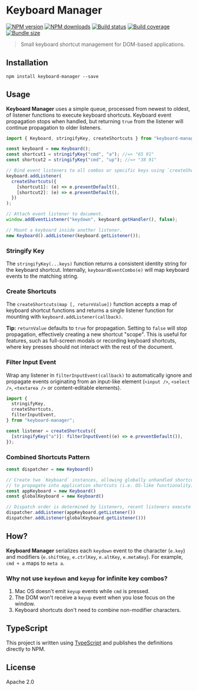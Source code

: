 # Keyboard Manager

[![NPM version][npm-image]][npm-url]
[![NPM downloads][downloads-image]][downloads-url]
[![Build status][build-image]][build-url]
[![Build coverage][coverage-image]][coverage-url]
[![Bundle size][size-image]][size-url]

> Small keyboard shortcut management for DOM-based applications.

## Installation

```
npm install keyboard-manager --save
```

## Usage

**Keyboard Manager** uses a simple queue, processed from newest to oldest, of listener functions to execute keyboard shortcuts. Keyboard event propagation stops when handled, but returning `true` from the listener will continue propagation to older listeners.

```js
import { Keyboard, stringifyKey, createShortcuts } from "keyboard-manager";

const keyboard = new Keyboard();
const shortcut1 = stringifyKey("cmd", "a"); //=> "65 91"
const shortcut2 = stringifyKey("cmd", "up"); //=> "38 91"

// Bind event listeners to all combos or specific keys using `createShortcuts`.
keyboard.addListener(
  createShortcuts({
    [shortcut1]: (e) => e.preventDefault(),
    [shortcut2]: (e) => e.preventDefault(),
  })
);

// Attach event listener to document.
window.addEventListener("keydown", keyboard.getHandler(), false);

// Mount a keyboard inside another listener.
new Keyboard().addListener(keyboard.getListener());
```

### Stringify Key

The `stringifyKey(...keys)` function returns a consistent identity string for the keyboard shortcut. Internally, `keyboardEventCombo(e)` will map keyboard events to the matching string.

### Create Shortcuts

The `createShortcuts(map [, returnValue])` function accepts a map of keyboard shortcut functions and returns a single listener function for mounting with `keyboard.addListener(callback)`.

**Tip:** `returnValue` defaults to `true` for propagation. Setting to `false` will stop propagation, effectively creating a new shortcut "scope". This is useful for features, such as full-screen modals or recording keyboard shortcuts, where key presses should not interact with the rest of the document.

### Filter Input Event

Wrap any listener in `filterInputEvent(callback)` to automatically ignore and propagate events originating from an input-like element (`<input />`, `<select />`, `<textarea />` or content-editable elements).

```js
import {
  stringifyKey,
  createShortcuts,
  filterInputEvent,
} from "keyboard-manager";

const listener = createShortcuts({
  [stringifyKey("a")]: filterInputEvent((e) => e.preventDefault()),
});
```

### Combined Shortcuts Pattern

```js
const dispatcher = new Keyboard()

// Create two `Keyboard` instances, allowing globally unhandled shortcuts
// to propagate into application shortcuts (i.e. OS-like functionality).
const appKeyboard = new Keyboard()
const globalKeyboard = new Keyboard()

// Dispatch order is determined by listeners, recent listeners execute first.
dispatcher.addListener(appKeyboard.getListener())
dispatcher.addListener(globalKeyboard.getListener()))
```

## How?

**Keyboard Manager** serializes each `keydown` event to the character (`e.key`) and modifiers (`e.shiftKey`, `e.ctrlKey`, `e.altKey`, `e.metaKey`). For example, `cmd + a` maps to `meta a`.

### Why not use `keydown` and `keyup` for infinite key combos?

1. Mac OS doesn't emit `keyup` events while `cmd` is pressed.
2. The DOM won't receive a `keyup` event when you lose focus on the window.
3. Keyboard shortcuts don't need to combine non-modifier characters.

## TypeScript

This project is written using [TypeScript](https://github.com/Microsoft/TypeScript) and publishes the definitions directly to NPM.

## License

Apache 2.0

[npm-image]: https://img.shields.io/npm/v/keyboard-manager
[npm-url]: https://npmjs.org/package/keyboard-manager
[downloads-image]: https://img.shields.io/npm/dm/keyboard-manager
[downloads-url]: https://npmjs.org/package/keyboard-manager
[build-image]: https://img.shields.io/github/workflow/status/blakeembrey/keyboard-manager/CI/main
[build-url]: https://github.com/blakeembrey/keyboard-manager/actions/workflows/ci.yml?query=branch%3Amain
[coverage-image]: https://img.shields.io/codecov/c/gh/blakeembrey/keyboard-manager
[coverage-url]: https://codecov.io/gh/blakeembrey/keyboard-manager
[size-image]: https://img.shields.io/bundlephobia/minzip/keyboard-manager
[size-url]: https://bundlephobia.com/result?p=keyboard-manager
